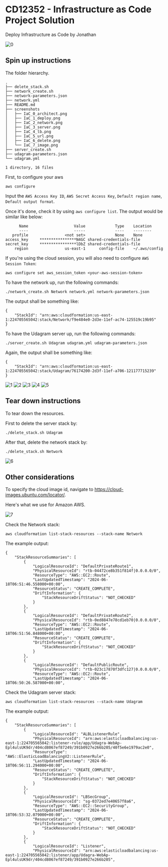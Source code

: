# CD12352 - Infrastructure as Code Project Solution
Deploy Infrastructure as Code by Jonathan

![0](./screenshots/IaC_0_architect.png)

## Spin up instructions
The folder hierarchy.
```
.
├── delete_stack.sh
├── network_create.sh
├── network-parameters.json
├── network.yml
├── README.md
├── screenshots
│   ├── IaC_0_architect.png
│   ├── IaC_1_deploy.png
│   ├── IaC_2_network.png
│   ├── IaC_3_server.png
│   ├── IaC_4_lb.png
│   ├── IaC_5_url.png
│   ├── IaC_6_delete.png
│   └── IaC_7_image.png
├── server_create.sh
├── udagram-parameters.json
└── udagram.yml

1 directory, 16 files

```

First, to configure your aws
```
aws configure
```

Input the `AWS Access Key ID`, `AWS Secret Access Key`, `Default region name`, `Default output format`.

Once it's done, check it by using `aws configure list`. The output would be similar like below:
```
      Name                    Value             Type    Location
      ----                    -----             ----    --------
   profile                <not set>             None    None
access_key     ****************N4GC shared-credentials-file    
secret_key     ****************lDbZ shared-credentials-file    
    region                us-east-1      config-file    ~/.aws/config
```

If you're using the cloud session, you will also need to configure `AWS Session Token`:
```
aws configure set aws_session_token <your-aws-session-token>
```

To have the network up, run the following commands:
```
./network_create.sh Network network.yml network-parameters.json
``` 

The output shall be something like:
```
{
    "StackId": "arn:aws:cloudformation:us-east-1:224705565042:stack/Network/f9e484e0-2d3e-11ef-ac74-125519c19b95"
}
```

To have the Udagram server up, run the following commands:
```
./server_create.sh Udagram udagram.yml udagram-parameters.json
```

Again, the output shall be something like:
```
{
    "StackId": "arn:aws:cloudformation:us-east-1:224705565042:stack/Udagram/76174200-2d3f-11ef-a706-121177715239"
}
```

![1](./screenshots/IaC_1_deploy.png)
![2](./screenshots/IaC_2_network.png)
![3](./screenshots/IaC_3_server.png)
![4](./screenshots/IaC_4_lb.png)
![5](./screenshots/IaC_5_url.png)

## Tear down instructions
To tear down the resources.

First to delete the server stack by:
```
./delete_stack.sh Udagram
```

After that, delete the network stack by:
```
./delete_stack.sh Network
```

![6](./screenshots/IaC_6_delete.png)

## Other considerations
To specify the cloud image id, navigate to https://cloud-images.ubuntu.com/locator/.

Here's what we use for Amazon AWS.

![7](./screenshots/IaC_7_image.png)

Check the Network stack:
```
aws cloudformation list-stack-resources --stack-name Network
```

The example output:
```
{
    "StackResourceSummaries": [
        {
            "LogicalResourceId": "DefaultPrivateRoute1",
            "PhysicalResourceId": "rtb-04472ce8b351f814f|0.0.0.0/0",
            "ResourceType": "AWS::EC2::Route",
            "LastUpdatedTimestamp": "2024-06-18T06:51:46.558000+00:00",
            "ResourceStatus": "CREATE_COMPLETE",
            "DriftInformation": {
                "StackResourceDriftStatus": "NOT_CHECKED"
            }
        },
        {
            "LogicalResourceId": "DefaultPrivateRoute2",
            "PhysicalResourceId": "rtb-0ed8847e78cd1eb70|0.0.0.0/0",
            "ResourceType": "AWS::EC2::Route",
            "LastUpdatedTimestamp": "2024-06-18T06:51:56.848000+00:00",
            "ResourceStatus": "CREATE_COMPLETE",
            "DriftInformation": {
                "StackResourceDriftStatus": "NOT_CHECKED"
            }
        },
        {
            "LogicalResourceId": "DefaultPublicRoute",
            "PhysicalResourceId": "rtb-023c17870f3dfc127|0.0.0.0/0",
            "ResourceType": "AWS::EC2::Route",
            "LastUpdatedTimestamp": "2024-06-18T06:50:26.587000+00:00",

``` 

Check the Udagram server stack:
```
aws cloudformation list-stack-resources --stack-name Udagram
```

The example output:
```
{
    "StackResourceSummaries": [
        {
            "LogicalResourceId": "ALBListenerRule",
            "PhysicalResourceId": "arn:aws:elasticloadbalancing:us-east-1:224705565042:listener-rule/app/Udagra-WebAp-Epl4ulsUK9dr/404cd8067ef87249/391b0927e266b205/40f5e6e1979ac2e0",
            "ResourceType": "AWS::ElasticLoadBalancingV2::ListenerRule",
            "LastUpdatedTimestamp": "2024-06-18T06:56:11.294000+00:00",
            "ResourceStatus": "CREATE_COMPLETE",
            "DriftInformation": {
                "StackResourceDriftStatus": "NOT_CHECKED"
            }
        },
        {
            "LogicalResourceId": "LBSecGroup",
            "PhysicalResourceId": "sg-0372ed7e40657f8a6",
            "ResourceType": "AWS::EC2::SecurityGroup",
            "LastUpdatedTimestamp": "2024-06-18T06:53:32.079000+00:00",
            "ResourceStatus": "CREATE_COMPLETE",
            "DriftInformation": {
                "StackResourceDriftStatus": "NOT_CHECKED"
            }
        },
        {
            "LogicalResourceId": "Listener",
            "PhysicalResourceId": "arn:aws:elasticloadbalancing:us-east-1:224705565042:listener/app/Udagra-WebAp-Epl4ulsUK9dr/404cd8067ef87249/391b0927e266b205",
```
